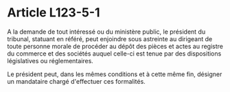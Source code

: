 # Article L123-5-1

A la demande de tout intéressé ou du ministère public, le président du tribunal, statuant en référé, peut enjoindre sous astreinte au dirigeant de toute personne morale de procéder au dépôt des pièces et actes au registre du commerce et des sociétés auquel celle-ci est tenue par des dispositions législatives ou réglementaires.

Le président peut, dans les mêmes conditions et à cette même fin, désigner un mandataire chargé d'effectuer ces formalités.
